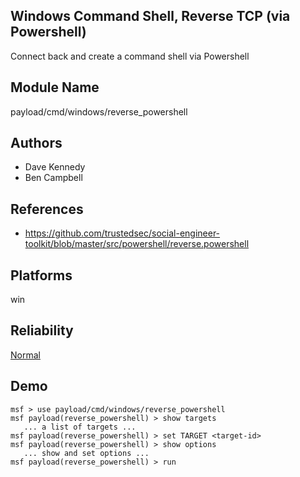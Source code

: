 ## Windows Command Shell, Reverse TCP (via Powershell)

Connect back and create a command shell via Powershell


## Module Name
payload/cmd/windows/reverse_powershell

## Authors
* Dave Kennedy
* Ben Campbell


## References
* https://github.com/trustedsec/social-engineer-toolkit/blob/master/src/powershell/reverse.powershell




## Platforms
win

## Reliability
[Normal](https://github.com/rapid7/metasploit-framework/wiki/Exploit-Ranking)

## Demo

```
msf > use payload/cmd/windows/reverse_powershell
msf payload(reverse_powershell) > show targets
   ... a list of targets ...
msf payload(reverse_powershell) > set TARGET <target-id>
msf payload(reverse_powershell) > show options
   ... show and set options ...
msf payload(reverse_powershell) > run
```
    
    